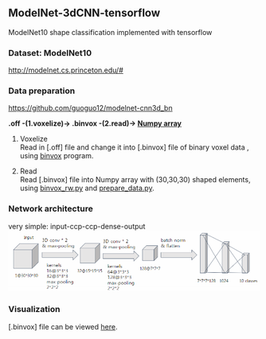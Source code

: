 ## ModelNet-3dCNN-tensorflow
ModelNet10 shape classification implemented with tensorflow

### Dataset: ModelNet10 
http://modelnet.cs.princeton.edu/#

### Data preparation 
https://github.com/guoguo12/modelnet-cnn3d_bn

**.off -(1.voxelize)-> .binvox -(2.read)-> [Numpy array](https://github.com/Sooram/ModelNet-3dCNN-tensorflow/blob/master/modelnet10.npz)**

1. Voxelize \
Read in [.off] file and change it into [.binvox] file of binary voxel data , using [binvox](http://www.patrickmin.com/binvox/) program.

2. Read \
Read [.binvox] file into Numpy array with (30,30,30) shaped elements, using [binvox_rw.py](https://github.com/Sooram/ModelNet-3dCNN-tensorflow/blob/master/binvox_rw.py) and [prepare_data.py](https://github.com/Sooram/ModelNet-3dCNN-tensorflow/blob/master/prepare_data.py).

### Network architecture
very simple: input-ccp-ccp-dense-output
![Overview](https://github.com/Sooram/ModelNet-3dCNN-tensorflow/blob/master/network.PNG)

### Visualization
[.binvox] file can be viewed [here](https://github.com/raahii/simple_voxel_viewer).
